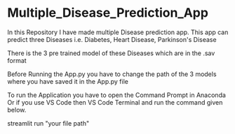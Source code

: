 # Multiple_Disease_Prediction_App
In this Repository I have made multiple Disease prediction app. This app can predict three Diseases i.e. Diabetes, Heart Disease, Parkinson's Disease

There is the 3 pre trained model of these Diseases which are in the .sav format

Before Running the App.py you have to change the path of the 3 models where you have saved it in the App.py file

To run the Application you have to open the Command Prompt in Anaconda Or if you use VS Code then VS Code Terminal and run the command given below.

streamlit run "your file path"
